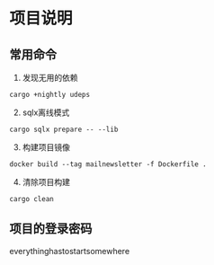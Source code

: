 # 项目说明

## 常用命令

1. 发现无用的依赖
```shell
cargo +nightly udeps
```

2. sqlx离线模式
```shell
cargo sqlx prepare -- --lib
```

3. 构建项目镜像
```shell
docker build --tag mailnewsletter -f Dockerfile .
```

4. 清除项目构建
```shell
cargo clean
```

## 项目的登录密码

everythinghastostartsomewhere